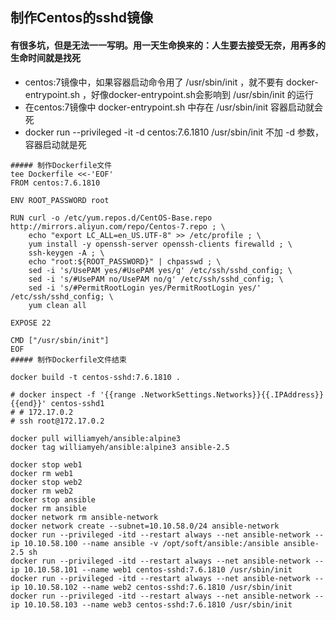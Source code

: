 ## 制作Centos的sshd镜像

#### 有很多坑，但是无法一一写明。用一天生命换来的：人生要去接受无奈，用再多的生命时间就是找死
* centos:7镜像中，如果容器启动命令用了 /usr/sbin/init ，就不要有 docker-entrypoint.sh ，好像docker-entrypoint.sh会影响到 /usr/sbin/init 的运行
* 在centos:7镜像中 docker-entrypoint.sh 中存在 /usr/sbin/init 容器启动就会死
* docker run --privileged -it -d centos:7.6.1810 /usr/sbin/init  不加 -d 参数，容器启动就是死
```
##### 制作Dockerfile文件
tee Dockerfile <<-'EOF'
FROM centos:7.6.1810

ENV ROOT_PASSWORD root

RUN curl -o /etc/yum.repos.d/CentOS-Base.repo http://mirrors.aliyun.com/repo/Centos-7.repo ; \
    echo "export LC_ALL=en_US.UTF-8" >> /etc/profile ; \
    yum install -y openssh-server openssh-clients firewalld ; \
    ssh-keygen -A ; \
    echo "root:${ROOT_PASSWORD}" | chpasswd ; \
    sed -i 's/UsePAM yes/#UsePAM yes/g' /etc/ssh/sshd_config; \
    sed -i 's/#UsePAM no/UsePAM no/g' /etc/ssh/sshd_config; \
    sed -i 's/#PermitRootLogin yes/PermitRootLogin yes/' /etc/ssh/sshd_config; \
    yum clean all

EXPOSE 22

CMD ["/usr/sbin/init"]
EOF
##### 制作Dockerfile文件结束

docker build -t centos-sshd:7.6.1810 .

# docker inspect -f '{{range .NetworkSettings.Networks}}{{.IPAddress}}{{end}}' centos-sshd1
# # 172.17.0.2
# ssh root@172.17.0.2
```


```
docker pull williamyeh/ansible:alpine3
docker tag williamyeh/ansible:alpine3 ansible-2.5

docker stop web1
docker rm web1
docker stop web2
docker rm web2
docker stop ansible
docker rm ansible
docker network rm ansible-network
docker network create --subnet=10.10.58.0/24 ansible-network
docker run --privileged -itd --restart always --net ansible-network --ip 10.10.58.100 --name ansible -v /opt/soft/ansible:/ansible ansible-2.5 sh
docker run --privileged -itd --restart always --net ansible-network --ip 10.10.58.101 --name web1 centos-sshd:7.6.1810 /usr/sbin/init
docker run --privileged -itd --restart always --net ansible-network --ip 10.10.58.102 --name web2 centos-sshd:7.6.1810 /usr/sbin/init
docker run --privileged -itd --restart always --net ansible-network --ip 10.10.58.103 --name web3 centos-sshd:7.6.1810 /usr/sbin/init
```